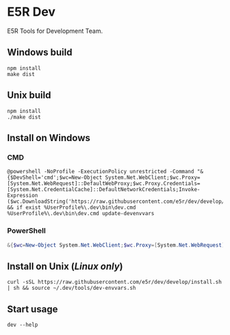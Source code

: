 E5R Dev
=======

E5R Tools for Development Team.

## Windows build

```
npm install
make dist
```

## Unix build

```
npm install
./make dist
```

## Install on Windows

### CMD

```
@powershell -NoProfile -ExecutionPolicy unrestricted -Command "&{$DevShell='cmd';$wc=New-Object System.Net.WebClient;$wc.Proxy=[System.Net.WebRequest]::DefaultWebProxy;$wc.Proxy.Credentials=[System.Net.CredentialCache]::DefaultNetworkCredentials;Invoke-Expression ($wc.DownloadString('https://raw.githubusercontent.com/e5r/dev/develop/install.ps1'))}" && if exist %UserProfile%\.dev\bin\dev.cmd %UserProfile%\.dev\bin\dev.cmd update-devenvvars
```

### PowerShell
```powershell
&{$wc=New-Object System.Net.WebClient;$wc.Proxy=[System.Net.WebRequest]::DefaultWebProxy;$wc.Proxy.Credentials=[System.Net.CredentialCache]::DefaultNetworkCredentials;Invoke-Expression ($wc.DownloadString('https://raw.githubusercontent.com/e5r/dev/develop/install.ps1'))}
```

## Install on Unix (_Linux only_)

```
curl -sSL https://raw.githubusercontent.com/e5r/dev/develop/install.sh | sh && source ~/.dev/tools/dev-envvars.sh
```

## Start usage

```
dev --help
```
